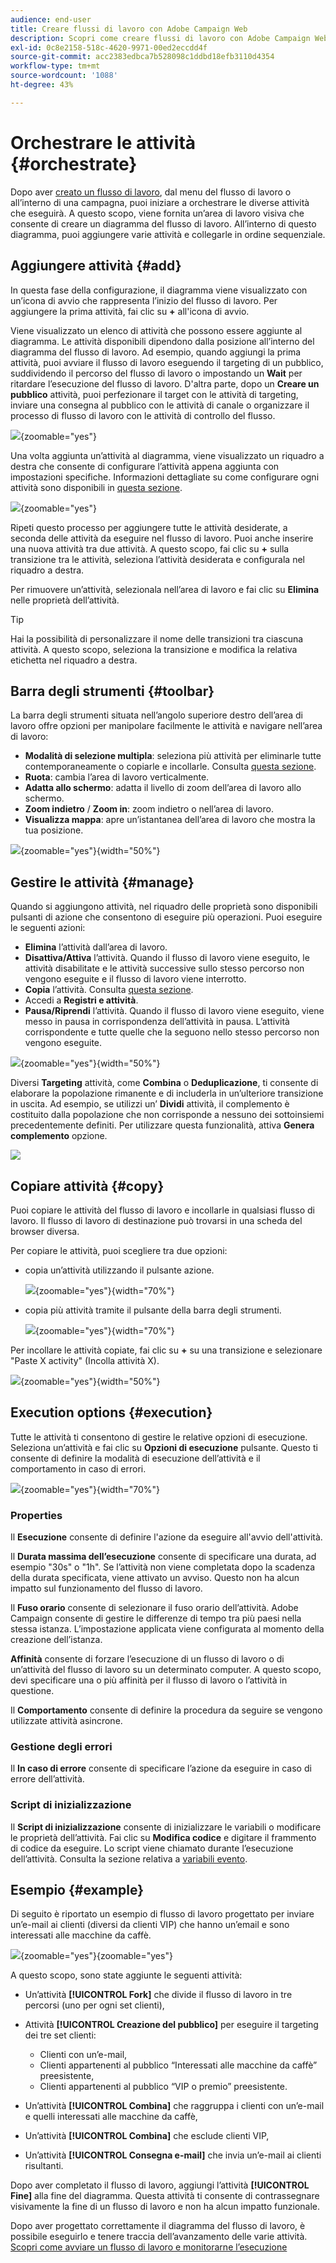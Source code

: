 ```yaml
---
audience: end-user
title: Creare flussi di lavoro con Adobe Campaign Web
description: Scopri come creare flussi di lavoro con Adobe Campaign Web
exl-id: 0c8e2158-518c-4620-9971-00ed2eccdd4f
source-git-commit: acc2383edbca7b528098c1ddbd18efb3110d4354
workflow-type: tm+mt
source-wordcount: '1088'
ht-degree: 43%

---
```


# Orchestrare le attività {#orchestrate}

Dopo aver [creato un flusso di lavoro](create-workflow.md), dal menu del flusso di lavoro o all’interno di una campagna, puoi iniziare a orchestrare le diverse attività che eseguirà. A questo scopo, viene fornita un’area di lavoro visiva che consente di creare un diagramma del flusso di lavoro. All’interno di questo diagramma, puoi aggiungere varie attività e collegarle in ordine sequenziale.

## Aggiungere attività {#add}

In questa fase della configurazione, il diagramma viene visualizzato con un’icona di avvio che rappresenta l’inizio del flusso di lavoro. Per aggiungere la prima attività, fai clic su **+** all&#39;icona di avvio.

Viene visualizzato un elenco di attività che possono essere aggiunte al diagramma. Le attività disponibili dipendono dalla posizione all’interno del diagramma del flusso di lavoro. Ad esempio, quando aggiungi la prima attività, puoi avviare il flusso di lavoro eseguendo il targeting di un pubblico, suddividendo il percorso del flusso di lavoro o impostando un **Wait** per ritardare l’esecuzione del flusso di lavoro. D&#39;altra parte, dopo un **Creare un pubblico** attività, puoi perfezionare il target con le attività di targeting, inviare una consegna al pubblico con le attività di canale o organizzare il processo di flusso di lavoro con le attività di controllo del flusso.

![](assets/workflow-start.png){zoomable=&quot;yes&quot;}

Una volta aggiunta un’attività al diagramma, viene visualizzato un riquadro a destra che consente di configurare l’attività appena aggiunta con impostazioni specifiche. Informazioni dettagliate su come configurare ogni attività sono disponibili in [questa sezione](activities/about-activities.md).

![](assets/workflow-configure-activities.png){zoomable=&quot;yes&quot;}

Ripeti questo processo per aggiungere tutte le attività desiderate, a seconda delle attività da eseguire nel flusso di lavoro. Puoi anche inserire una nuova attività tra due attività. A questo scopo, fai clic su **+** sulla transizione tra le attività, seleziona l’attività desiderata e configurala nel riquadro a destra.

Per rimuovere un’attività, selezionala nell’area di lavoro e fai clic su **Elimina** nelle proprietà dell’attività.

>[!TIP]
>
>Hai la possibilità di personalizzare il nome delle transizioni tra ciascuna attività. A questo scopo, seleziona la transizione e modifica la relativa etichetta nel riquadro a destra.

## Barra degli strumenti {#toolbar}

La barra degli strumenti situata nell’angolo superiore destro dell’area di lavoro offre opzioni per manipolare facilmente le attività e navigare nell’area di lavoro:

* **Modalità di selezione multipla**: seleziona più attività per eliminarle tutte contemporaneamente o copiarle e incollarle. Consulta [questa sezione](#copy).
* **Ruota**: cambia l’area di lavoro verticalmente.
* **Adatta allo schermo**: adatta il livello di zoom dell’area di lavoro allo schermo.
* **Zoom indietro** / **Zoom in**: zoom indietro o nell’area di lavoro.
* **Visualizza mappa**: apre un’istantanea dell’area di lavoro che mostra la tua posizione.

![](assets/workflow-toolbar.png){zoomable=&quot;yes&quot;}{width="50%"}

## Gestire le attività {#manage}

Quando si aggiungono attività, nel riquadro delle proprietà sono disponibili pulsanti di azione che consentono di eseguire più operazioni. Puoi eseguire le seguenti azioni:

* **Elimina** l’attività dall’area di lavoro.
* **Disattiva/Attiva** l’attività. Quando il flusso di lavoro viene eseguito, le attività disabilitate e le attività successive sullo stesso percorso non vengono eseguite e il flusso di lavoro viene interrotto.
* **Copia** l’attività. Consulta [questa sezione](#copy).
* Accedi a **Registri e attività**.
* **Pausa/Riprendi** l’attività. Quando il flusso di lavoro viene eseguito, viene messo in pausa in corrispondenza dell’attività in pausa. L’attività corrispondente e tutte quelle che la seguono nello stesso percorso non vengono eseguite.

![](assets/activity-action.png){zoomable=&quot;yes&quot;}{width="50%"}

Diversi **Targeting** attività, come **Combina** o **Deduplicazione**, ti consente di elaborare la popolazione rimanente e di includerla in un’ulteriore transizione in uscita. Ad esempio, se utilizzi un’ **Dividi** attività, il complemento è costituito dalla popolazione che non corrisponde a nessuno dei sottoinsiemi precedentemente definiti. Per utilizzare questa funzionalità, attiva **Genera complemento** opzione.

![](assets/workflow-split-complement.png)

## Copiare attività {#copy}

Puoi copiare le attività del flusso di lavoro e incollarle in qualsiasi flusso di lavoro. Il flusso di lavoro di destinazione può trovarsi in una scheda del browser diversa.

Per copiare le attività, puoi scegliere tra due opzioni:

* copia un’attività utilizzando il pulsante azione.

  ![](assets/workflow-copy.png){zoomable=&quot;yes&quot;}{width="70%"}

* copia più attività tramite il pulsante della barra degli strumenti.

  ![](assets/workflow-copy-2.png){zoomable=&quot;yes&quot;}{width="70%"}

Per incollare le attività copiate, fai clic su **+** su una transizione e selezionare &quot;Paste X activity&quot; (Incolla attività X).

![](assets/workflow-copy-3.png){zoomable=&quot;yes&quot;}{width="50%"}

## Execution options {#execution}

Tutte le attività ti consentono di gestire le relative opzioni di esecuzione. Seleziona un’attività e fai clic su **Opzioni di esecuzione** pulsante. Questo ti consente di definire la modalità di esecuzione dell’attività e il comportamento in caso di errori.

![](assets/workflow-execution-options.png){zoomable=&quot;yes&quot;}{width="70%"}

### Properties

Il **Esecuzione** consente di definire l&#39;azione da eseguire all&#39;avvio dell&#39;attività.

Il **Durata massima dell’esecuzione** consente di specificare una durata, ad esempio &quot;30s&quot; o &quot;1h&quot;. Se l’attività non viene completata dopo la scadenza della durata specificata, viene attivato un avviso. Questo non ha alcun impatto sul funzionamento del flusso di lavoro.

Il **Fuso orario** consente di selezionare il fuso orario dell’attività. Adobe Campaign consente di gestire le differenze di tempo tra più paesi nella stessa istanza. L’impostazione applicata viene configurata al momento della creazione dell’istanza.

**Affinità** consente di forzare l’esecuzione di un flusso di lavoro o di un’attività del flusso di lavoro su un determinato computer. A questo scopo, devi specificare una o più affinità per il flusso di lavoro o l’attività in questione.

Il **Comportamento** consente di definire la procedura da seguire se vengono utilizzate attività asincrone.

### Gestione degli errori

Il **In caso di errore** consente di specificare l’azione da eseguire in caso di errore dell’attività.

### Script di inizializzazione

Il **Script di inizializzazione** consente di inizializzare le variabili o modificare le proprietà dell’attività. Fai clic su **Modifica codice** e digitare il frammento di codice da eseguire. Lo script viene chiamato durante l’esecuzione dell’attività. Consulta la sezione relativa a [variabili evento](../workflows/event-variables.md).

## Esempio {#example}

Di seguito è riportato un esempio di flusso di lavoro progettato per inviare un’e-mail ai clienti (diversi da clienti VIP) che hanno un’email e sono interessati alle macchine da caffè.

![](assets/workflow-example.png){zoomable=&quot;yes&quot;}{zoomable=&quot;yes&quot;}

A questo scopo, sono state aggiunte le seguenti attività:

* Un’attività **[!UICONTROL Fork]** che divide il flusso di lavoro in tre percorsi (uno per ogni set clienti),
* Attività **[!UICONTROL Creazione del pubblico]** per eseguire il targeting dei tre set clienti:

   * Clienti con un’e-mail,
   * Clienti appartenenti al pubblico “Interessati alle macchine da caffè” preesistente,
   * Clienti appartenenti al pubblico “VIP o premio” preesistente.

* Un’attività **[!UICONTROL Combina]** che raggruppa i clienti con un’e-mail e quelli interessati alle macchine da caffè,
* Un’attività **[!UICONTROL Combina]** che esclude clienti VIP,
* Un’attività **[!UICONTROL Consegna e-mail]** che invia un’e-mail ai clienti risultanti.

Dopo aver completato il flusso di lavoro, aggiungi l’attività **[!UICONTROL Fine]** alla fine del diagramma. Questa attività ti consente di contrassegnare visivamente la fine di un flusso di lavoro e non ha alcun impatto funzionale.

Dopo aver progettato correttamente il diagramma del flusso di lavoro, è possibile eseguirlo e tenere traccia dell’avanzamento delle varie attività. [Scopri come avviare un flusso di lavoro e monitorarne l’esecuzione](start-monitor-workflows.md)
